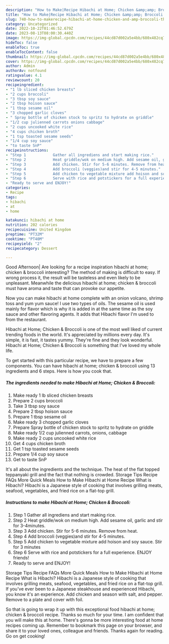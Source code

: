```yaml
---
description: "How to Make|Recipe Hibachi at Home; Chicken &amp;amp; Broccoli {That is Simple"
title: "How to Make|Recipe Hibachi at Home; Chicken &amp;amp; Broccoli {That is Simple"
slug: 740-how-to-makerecipe-hibachi-at-home-chicken-and-amp-broccoli-that-is-simple
category: Uncategorized
date: 2022-10-22T01:46:52.679Z
date: 2023-08-13T08:00:30.440Z
image: https://img-global.cpcdn.com/recipes/44cd87d002a5e4bb/680x482cq70/hibachi-at-home-chicken-broccoli-recipe-main-photo.jpg
hideToc: false
enableToc: true
enableTocContent: false
thumbnail: https://img-global.cpcdn.com/recipes/44cd87d002a5e4bb/680x482cq70/hibachi-at-home-chicken-broccoli-recipe-main-photo.jpg
cover: https://img-global.cpcdn.com/recipes/44cd87d002a5e4bb/680x482cq70/hibachi-at-home-chicken-broccoli-recipe-main-photo.jpg
author: Admin
authorAv: notfound
ratingvalue: 4.1
reviewcount: 20
recipeingredient:
- "1 lb sliced chicken breasts"
- "2 cups broccoli"
- "3 tbsp soy sauce"
- "2 tbsp hoison sauce"
- "1 tbsp sesame oil"
- "3 chopped garlic cloves"
- " Spray bottle of chicken stock to spritz to hydrate on griddle"
- "1/2 cup julienned carrots onions cabbage"
- "2 cups uncooked white rice"
- "4 cups chicken broth"
- "1 tsp toasted sesame seeds"
- "1/4 cup soy sauce"
- "to taste SnP"
recipeinstructions:
- "Step 1            Gather all ingrediens and start making rice."
- "Step 2            Heat griddle/wok on medium high. Add sesame oil, garlic and stir for 3-4minutes."
- "Step 3            Add chicken. Stir for 5-6 minutes. Remove from heat."
- "Step 4            Add broccoli (veggies)and stir for 4-5 minutes."
- "Step 5            Add chicken to vegetable mixture add hoison and soy sauce. Stir for 3 minutes"
- "Step 6            Serve with rice and potstickers for a full experience. ENJOY friends!"
- "Ready to serve and ENJOY!"
categories:
- Recipe
tags:
- hibachi
- at
- home

katakunci: hibachi at home 
nutrition: 202 calories
recipecuisine: United Kingdom
preptime: "PT32M"
cooktime: "PT40M"
recipeyield: "2"
recipecategory: Dessert

---
```



Good Afternoon| Are looking for a recipe inspiration hibachi at home; chicken &amp; broccoli interesting? The method of making is difficult to easy. If wrong process it, the result will be tasteless and even likely to be unpleasant. Meanwhile the delicious hibachi at home; chicken &amp; broccoli must have aroma and taste that can provoke our appetite.





Now you can make hibachi at home complete with an onion volcano, shrimp toss and yum yum sauce! I use two types of oils. The sesame oil is used mainly for flavor which is why it is added in at the same time as the soy sauce and other flavoring agents. It adds that Hibachi flavor I&#39;m used to from the restaurant.

Hibachi at Home; Chicken &amp; Broccoli is one of the most well liked of current trending foods in the world. It's appreciated by millions every day. It's simple, it is fast, it tastes yummy. They're fine and they look wonderful. Hibachi at Home; Chicken &amp; Broccoli is something that I've loved my whole life.


To get started with this particular recipe, we have to prepare a few components. You can have hibachi at home; chicken &amp; broccoli using 13 ingredients and 6 steps. Here is how you cook that.

<!--inarticleads1-->

##### The ingredients needed to make Hibachi at Home; Chicken &amp; Broccoli:

1. Make ready 1 lb sliced chicken breasts
1. Prepare 2 cups broccoli
1. Take 3 tbsp soy sauce
1. Prepare 2 tbsp hoison sauce
1. Prepare 1 tbsp sesame oil
1. Make ready 3 chopped garlic cloves
1. Prepare  Spray bottle of chicken stock to spritz to hydrate on griddle
1. Make ready 1/2 cup julienned carrots, onions, cabbage
1. Make ready 2 cups uncooked white rice
1. Get 4 cups chicken broth
1. Get 1 tsp toasted sesame seeds
1. Prepare 1/4 cup soy sauce
1. Get to taste SnP


It&#39;s all about the ingredients and the technique. The heat of the flat topped teppanyaki grill and the fact that nothing is crowded. Storage Tips Recipe FAQs More Quick Meals How to Make Hibachi at Home Recipe What is Hibachi? Hibachi is a Japanese style of cooking that involves grilling meats, seafood, vegetables, and fried rice on a flat-top grill. 

<!--inarticleads2-->

##### Instructions to make Hibachi at Home; Chicken &amp; Broccoli:

1. Step 1            Gather all ingrediens and start making rice.
1. Step 2            Heat griddle/wok on medium high. Add sesame oil, garlic and stir for 3-4minutes.
1. Step 3            Add chicken. Stir for 5-6 minutes. Remove from heat.
1. Step 4            Add broccoli (veggies)and stir for 4-5 minutes.
1. Step 5            Add chicken to vegetable mixture add hoison and soy sauce. Stir for 3 minutes
1. Step 6            Serve with rice and potstickers for a full experience. ENJOY friends!
1. Ready to serve and ENJOY!

Storage Tips Recipe FAQs More Quick Meals How to Make Hibachi at Home Recipe What is Hibachi? Hibachi is a Japanese style of cooking that involves grilling meats, seafood, vegetables, and fried rice on a flat-top grill. If you&#39;ve ever been to a Japanese steakhouse and experienced Hibachi, you know it&#39;s an experience. Add chicken and season with salt, and pepper. Remove to a plate and cover with foil. 

So that is going to wrap it up with this exceptional food hibachi at home; chicken &amp; broccoli recipe. Thanks so much for your time. I am confident that you will make this at home. There's gonna be more interesting food at home recipes coming up. Remember to bookmark this page on your browser, and share it to your loved ones, colleague and friends. Thanks again for reading. Go on get cooking!
